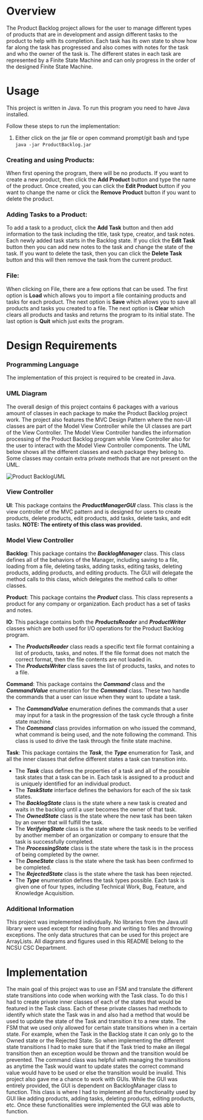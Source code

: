 # Overview
The Product Backlog project allows for the user to manage different types of products that are in development and assign different tasks to the product to help with its completion. Each task has its own state to show how far along the task has progressed and also comes with notes for the task and who the owner of the task is. The different states in each task are represented by a Finite State Machine and can only progress in the order of the designed Finite State Machine.
# Usage
This project is written in Java. To run this program you need to have Java installed.

Follow these steps to run the implementation:

1. Either click on the jar file or open command prompt/git bash and type  `java -jar ProductBacklog.jar `

### Creating and using Products: 

When first opening the program, there will be no products. If you want to create a new product, then click the **Add Product** button and type the name of the product. Once created, you can click the **Edit Product** button if you want to change the name or click the **Remove Product** button if you want to delete the product.

### Adding Tasks to a Product:
To add a task to a product, click the **Add Task** button and then add information to the task including the title, task type, creator, and task notes. Each newly added task starts in the Backlog state. If you click the **Edit Task** button then you can add new notes to the task and change the state of the task. If you want to delete the task, then you can click the **Delete Task** button and this will then remove the task from the current product.

### File:
When clicking on File, there are a few options that can be used. The first option is **Load** which allows you to import a file containing products and tasks for each product. The next option is **Save** which allows you to save all products and tasks you created to a file. The next option is **Clear** which clears all products and tasks and returns the program to its initial state. The last option is **Quit** which just exits the program.

# Design Requirements

### Programming Language
The implementation of this project is required to be created in Java.

### UML Diagram
The overall design of this project contains 6 packages with a various amount of classes in each package to make the Product Backlog project work. The project also features the MVC Design Pattern where the non-UI classes are part of the Model View Controller while the UI classes are part of the View Controller. The Model View Controller handles the information processing of the Product Backlog program while View Controller also for the user to interact with the Model View Controller components. The UML below shows all the different classes and each package they belong to. Some classes may contain extra private methods that are not present on the UML. 


![Product BacklogUML](https://user-images.githubusercontent.com/112775148/189508189-31256121-1182-430c-b44f-6f4de6021b1f.png)


### View Controller
**UI**: This package contains the ***ProductManagerGUI*** class. This class is the view controller of the MVC pattern and is designed for users to create products, delete products, edit products, add tasks, delete tasks, and edit tasks. **NOTE: The entirety of this class was provided.**
### Model View Controller
**Backlog**: This package contains the ***BacklogManager*** class. This class defines all of the behaviors of the Manager, including saving to a file, loading from a file, deleting tasks, adding tasks, editing tasks, deleting products, adding products, and editing products. The GUI will delegate the method calls to this class, which delegates the method calls to other classes.

**Product**: This package contains the ***Product*** class. This class represents a product for any company or organization. Each product has a set of tasks and notes.

**IO**: This package contains both the ***ProductsReader*** and ***ProductWriter*** classes which are both used for I/O operations for the Product Backlog program.
* The ***ProductsReader*** class reads a specific text file format containing a list of products, tasks, and notes. If the file format does not match the correct format, then the file contents are not loaded in.
* The ***ProductsWriter*** class saves the list of products, tasks, and notes to a file.

**Command**: This package contains the ***Command*** class and the ***CommandValue*** enumeration for the ***Command*** class. These two handle the commands that a user can issue when they want to update a task.
 * The ***CommandValue*** enumeration defines the commands that a user may input for a task in the progression of the task cycle through a finite state machine.
* The ***Command*** class provides information on who issued the command, what command is being used, and the note following the command. This class is used to drive the task through the finite state machine.

**Task**: This package contains the ***Task***, the ***Type*** enumeration for Task, and all the inner classes that define different states a task can transition into.
* The ***Task*** class defines the properties of a task and all of the possible task states that a task can be in. Each task is assigned to a product and is uniquely identified for an individual product.
* The ***TaskState*** interface defines the behaviors for each of the six task states.
* The ***BacklogState*** class is the state where a new task is created and waits in the backlog until a user becomes the owner of that task.
* The ***OwnedState*** class is the state where the new task has been taken by an owner that will fulfill the task.
* The ***VerifyingState*** class is the state where the task needs to be verified by another member of an organization or company to ensure that the task is successfully completed.
* The ***ProcessingState*** class is the state where the task is in the process of being completed by the owner.
* The ***DoneState*** class is the state where the task has been confirmed to be completed.
* The ***RejectedState*** class is the state where the task has been rejected.
* The ***Type*** enumeration defines the task types possible. Each task is given one of four types, including Technical Work, Bug, Feature, and Knowledge Acquisition.


### Additional Information
This project was implemented individually. No libraries from the Java.util library were used except for reading from and writing to files and throwing exceptions. The only data structures that can be used for this project are ArrayLists. All diagrams and figures used in this README belong to the NCSU CSC Department.
# Implementation
The main goal of this project was to use an FSM and translate the different state transitions into code when working with the Task class. To do this I had to create private inner classes of each of the states that would be featured in the Task class. Each of these private classes had methods to identify which state the Task was in and also had a method that would be used to update the state of the Task and transition it to a new state. The FSM that we used only allowed for certain state transitions when in a certain state. For example, when the Task in the Backlog state it can only go to the Owned state or the Rejected State. So when implementing the different state transitions I had to make sure that if the Task tried to make an illegal transition then an exception would be thrown and the transition would be prevented. The command class was helpful with managing the transitions as anytime the Task would want to update states the correct command value would have to be used or else the transition would be invalid. This project also gave me a chance to work with GUIs. While the GUI was entirely provided, the GUI is dependent on BacklogManager class to function. This class is where I had to implement all the functionality used by GUI like adding products, adding tasks, deleting products, editing products, etc. Once these functionalities were implemented the GUI was able to function.
